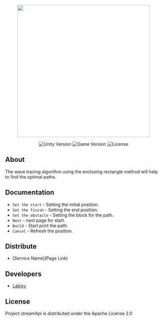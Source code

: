 <p align="center">
      <img src="https://i.ibb.co/NmDnHvp/wave.png" width="426">
</p>

<p align="center">
   <img src="https://img.shields.io/badge/Version-JDK17-yellow" alt="Unity Version">
   <img src="https://img.shields.io/badge/Version-V1.0%20(Alpha)-brightgreen" alt="Game Version">
   <img src="https://img.shields.io/badge/License-Apache%20License%202.0-blue" alt="License">
</p>

## About

The wave tracing algorithm using the enclosing rectangle method will help to find the optimal paths.

## Documentation

- `Set the start` - Setting the initial position. 
- `Set the finish` - Setting the end position.
- `Set the obstacle` - Setting the block for the path.
- `Next` - next page for start.
- `Build` - Start print the path.
- `Cancel` - Refresh the position.

## Distribute

- [Service Name](Page Link)


## Developers

- [Labisy](https://github.com/Labisy)

## License

Project streamApi is distributed under the Apache License 2.0
